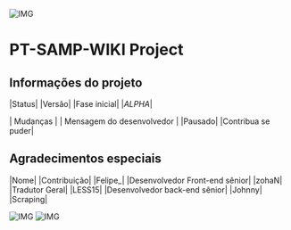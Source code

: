 ![IMG](https://img.shields.io/badge/Minas%20Gerais%20SA--MP%20Group-PT--SAMP--WIKI-%23585858__E6E6E6)

# PT-SAMP-WIKI Project


## Informações do projeto
|Status|      |Versão|
|Fase inicial|  |*ALPHA*|


| Mudanças | | Mensagem do desenvolvedor |
|Pausado|    |Contribua se puder|

## Agradecimentos especiais
|Nome|   |Contribuição|
|Felipe_|  |Desenvolvedor Front-end sênior|
|zohaN|    |Tradutor Geral|
|LESS15|   |Desenvolvedor back-end sênior|
|Johnny|   |Scraping|

![IMG](https://img.shields.io/badge/Artigos%20at%C3%A9%20o%20momento-1-%23585858__%23BDBDBD)
![IMG](https://img.shields.io/badge/Contribuidores%20at%C3%A9%20o%20momento-4-%23585858__%23BDBDBD)
